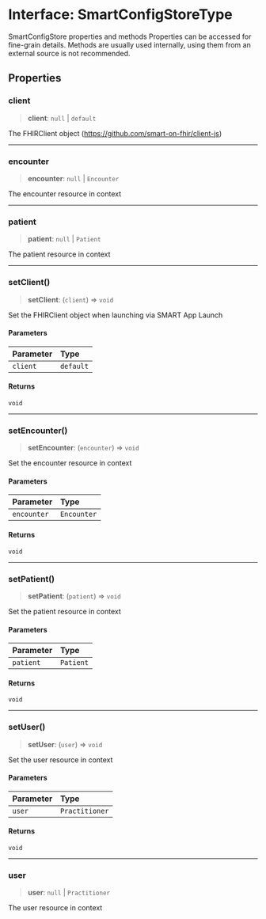 # Interface: SmartConfigStoreType

SmartConfigStore properties and methods
Properties can be accessed for fine-grain details.
Methods are usually used internally, using them from an external source is not recommended.

## Properties

### client

> **client**: `null` \| `default`

The FHIRClient object (https://github.com/smart-on-fhir/client-js)

***

### encounter

> **encounter**: `null` \| `Encounter`

The encounter resource in context

***

### patient

> **patient**: `null` \| `Patient`

The patient resource in context

***

### setClient()

> **setClient**: (`client`) => `void`

Set the FHIRClient object when launching via SMART App Launch

#### Parameters

| Parameter | Type |
| :------ | :------ |
| `client` | `default` |

#### Returns

`void`

***

### setEncounter()

> **setEncounter**: (`encounter`) => `void`

Set the encounter resource in context

#### Parameters

| Parameter | Type |
| :------ | :------ |
| `encounter` | `Encounter` |

#### Returns

`void`

***

### setPatient()

> **setPatient**: (`patient`) => `void`

Set the patient resource in context

#### Parameters

| Parameter | Type |
| :------ | :------ |
| `patient` | `Patient` |

#### Returns

`void`

***

### setUser()

> **setUser**: (`user`) => `void`

Set the user resource in context

#### Parameters

| Parameter | Type |
| :------ | :------ |
| `user` | `Practitioner` |

#### Returns

`void`

***

### user

> **user**: `null` \| `Practitioner`

The user resource in context
